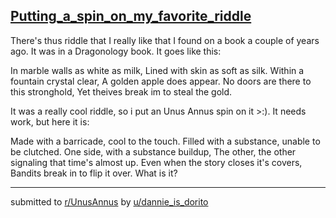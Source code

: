 ## [Putting_a_spin_on_my_favorite_riddle](https://www.reddit.com/r/UnusAnnus/comments/jrtxba/putting_a_spin_on_my_favorite_riddle/)
There's thus riddle that I really like that I found on a book a couple of years ago. It was in a Dragonology book. It goes like this:

In marble walls as white as milk,
Lined with skin as soft as silk.
Within a fountain crystal clear, 
A golden apple does appear.
No doors are there to this stronghold,
Yet theives break im to steal the gold.


It was a really cool riddle, so i put an Unus Annus spin on it >:). It needs work, but here it is:


Made with a barricade, cool to the touch.
 Filled with a substance, unable to be clutched.
 One side, with a substance buildup,
 The other, the other signaling that time's almost up.
 Even when the story closes it's covers,
 Bandits break in to flip it over.
What is it?

---

submitted to [r/UnusAnnus](https://www.reddit.com/r/UnusAnnus) by [u/dannie_is_dorito](https://www.reddit.com/user/dannie_is_dorito)
